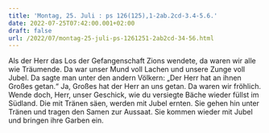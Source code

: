```yaml
---
title: 'Montag, 25. Juli : ps 126(125),1-2ab.2cd-3.4-5.6.'
date: 2022-07-25T07:42:00.001+02:00
draft: false
url: /2022/07/montag-25-juli-ps-1261251-2ab2cd-34-56.html
---
```


Als der Herr das Los der Gefangenschaft Zions wendete, da waren wir alle wie Träumende. Da war unser Mund voll Lachen und unsere Zunge voll Jubel. Da sagte man unter den andern Völkern: „Der Herr hat an ihnen Großes getan.“ Ja, Großes hat der Herr an uns getan. Da waren wir fröhlich. Wende doch, Herr, unser Geschick, wie du versiegte Bäche wieder füllst im Südland. Die mit Tränen säen, werden mit Jubel ernten. Sie gehen hin unter Tränen und tragen den Samen zur Aussaat. Sie kommen wieder mit Jubel und bringen ihre Garben ein.